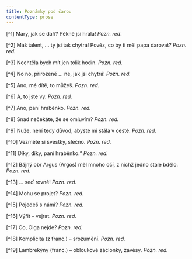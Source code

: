 ```yaml
---
title: Poznámky pod čarou
contentType: prose
---
```


<section>

[^1] Mary, jak se daří? Pěkně jsi hrála! _Pozn. red_.

[^2] Máš talent, … ty jsi tak chytrá! Pověz, co by ti měl papa darovat? _Pozn. red._

[^3] Nechtěla bych mít jen tolik hodin. _Pozn. red._

[^4] No no, přirozeně … ne, jak jsi chytrá! _Pozn. red._

[^5] Ano, mé dítě, to můžeš. _Pozn. red._

[^6] A, to jste vy. _Pozn. red._

[^7] Ano, paní hraběnko. _Pozn. red._

[^8] Snad nečekáte, že se omluvím? _Pozn. red._

[^9] Nuže, není tedy důvod, abyste mi stála v cestě. _Pozn. red._

[^10] Vezměte si švestky, slečno. _Pozn. red._

[^11] Díky, díky, paní hraběnko.“ _Pozn. red._

[^12] Bájný obr Argus (Argos) měl mnoho očí, z nichž jedno stále bdělo. _Pozn. red._

[^13] … seď rovně! _Pozn. red._

[^14] Mohu se projet? _Pozn. red._

[^15] Pojedeš s námi? _Pozn. red._

[^16] Výřit – vejrat. _Pozn. red._

[^17] Co, Olga nejde? _Pozn. red._

[^18] Komplicita (z franc.) – srozumění. _Pozn. red._

[^19] Lambrekýny (franc.) – obloukové záclonky, závěsy. _Pozn. red._

</section>
